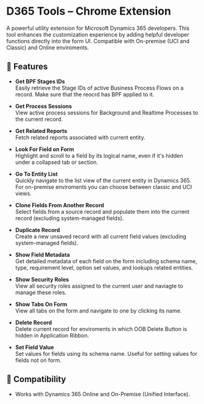 # D365 Tools – Chrome Extension
A powerful utility extension for Microsoft Dynamics 365 developers. This tool enhances the customization experience by adding helpful developer functions directly into the form UI. Compatible with On-premise (UCI and Classic) and Online enviroments.

## 🚀 Features

- **Get BPF Stages IDs**  
  Easily retrieve the Stage IDs of active Business Process Flows on a record. Make sure that the reocrd has BPF applied to it.

- **Get Process Sessions**  
  View active process sessions for Background and Realtime Processes to the current record.

- **Get Related Reports**  
  Fetch related reports associated with current entity.

- **Look For Field on Form**  
  Highlight and scroll to a field by its logical name, even if it's hidden under a collapsed tab or section.

- **Go To Entity List**  
  Quickly navigate to the list view of the current entity in Dynamics 365. For on-premise enviroments you can choose between classic and UCI views.

- **Clone Fields From Another Record**  
  Select fields from a source record and populate them into the current record (excluding system-managed fields).

- **Duplicate Record**  
  Create a new unsaved record with all current field values (excluding system-managed fields).

- **Show Field Metadata**  
  Get detailed metadata of each field on the form including schema name, type, requirement level, option set values, and lookups related entities.

- **Show Security Roles**  
  View all security roles assigned to the current user and naviagte to manage these roles.

- **Show Tabs On Form**  
  View all tabs on the form and navigate to one by clicking its name.

- **Delete Record**  
  Delete current record for enviroments in which OOB Delete Button is hidden in Application Ribbon.

- **Set Field Value**  
  Set values for fields using its schema name. Useful for setting values for fields not on form.



## 🧪 Compatibility

- Works with Dynamics 365 Online and On-Premise (Unified Interface).
